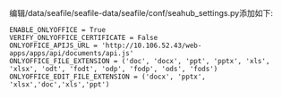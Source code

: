编辑/data/seafile/seafile-data/seafile/conf/seahub_settings.py添加如下:
```
ENABLE_ONLYOFFICE = True
VERIFY_ONLYOFFICE_CERTIFICATE = False
ONLYOFFICE_APIJS_URL = 'http://10.106.52.43/web-apps/apps/api/documents/api.js'
ONLYOFFICE_FILE_EXTENSION = ('doc', 'docx', 'ppt', 'pptx', 'xls', 'xlsx', 'odt', 'fodt', 'odp', 'fodp', 'ods', 'fods')
ONLYOFFICE_EDIT_FILE_EXTENSION = ('docx', 'pptx', 'xlsx','doc','xls','ppt')
```
